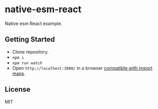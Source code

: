 # native-esm-react

Native esm React example.

## Getting Started

- Clone repository.
- `npm i`
- `npm run watch`
- Open `http://localhost:3000/` in a browser [compatible with import maps](https://caniuse.com/import-maps).

## License

MIT
